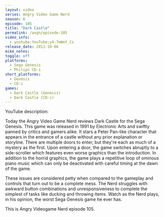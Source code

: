 ```yaml
---
layout: video
series: Angry Video Game Nerd
season: 6
episode: 105
title: "Dark Castle"
permalink: /avgn/episode-105
video_info:
  - youtube;YouTube;y4-7mWeY_Cs
release_date: 2011-10-06
mike_notes:
toggle: off
platforms:
  - Sega Genesis
  - Philips CD-i
short_platforms:
  - Genesis
  - CD-i
games:
  - Dark Castle (Genesis)
  - Dark Castle (CD-i)
---
```


<p class="yt-description">YouTube description:</p>

Today the Angry Video Game Nerd reviews Dark Castle for the Sega Genesis. This game was released in 1991 by Electronic Arts and swiftly panned by critics and gamers alike. It stars a Peter Pan-like character that appears in the entrance of a castle without any prior explanation or storyline. There are multiple doors to enter, but they're each as much of a mystery as the first. Upon entering a door, the game switches abruptly to a side-scroller which features even worse graphics than the introduction. In addition to the horrid graphics, the game plays a repetitive loop of ominous piano music which can only be deactivated with careful timing at the dawn of the game. 

These issues are considered petty when compared to the gameplay and controls that turn out to be a complete mess. The Nerd struggles with awkward button combinations and unresponsiveness to complete the simplest of tasks like ducking and throwing items. Watch as the Nerd plays, in his opinion, the worst Sega Genesis game he ever has.

This is Angry Videogame Nerd episode 105.